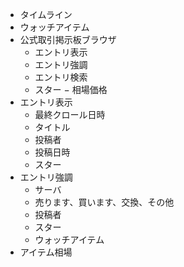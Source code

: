 
- タイムライン
- ウォッチアイテム
- 公式取引掲示板ブラウザ
  - エントリ表示
  - エントリ強調
  - エントリ検索
  - スター
  − 相場価格
- エントリ表示
  - 最終クロール日時
  - タイトル
  - 投稿者
  - 投稿日時
  - スター
- エントリ強調
  - サーバ
  - 売ります、買います、交換、その他
  - 投稿者
  - スター
  - ウォッチアイテム
- アイテム相場


